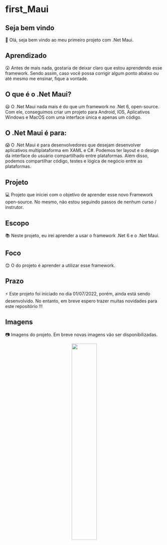 # first_Maui

## Seja bem vindo

👋 Olá, seja bem vindo ao meu primeiro projeto com .Net Maui.

## Aprendizado

😲 Antes de mais nada, gostaria de deixar claro que estou aprendendo esse framework. Sendo assim, caso você possa corrigir algum ponto abaixo ou até mesmo me ensinar, fique a vontade.

## O que é o .Net Maui?

😃 O .Net Maui nada mais é do que um framework no .Net 6, open-source. Com ele, conseguimos criar um projeto para Android, IOS, Aplicativos Windows e MacOS com uma interface única e apenas um código.

## O .Net Maui é para:

😱 O .Net Maui é para desenvolvedores que desejam desenvolver aplicativos multiplataforma em XAML e C#. Podemos ter layout e o design da interface do usuário compartilhado entre plataformas. Além disso, podemos compartilhar código, testes e lógica de negócio entre as plataformas.

## Projeto

💻 Projeto que iniciei com o objetivo de aprender esse novo Framework open-source. No mesmo, não estou seguindo passos de nenhum curso / instrutor.

## Escopo

📚 Neste projeto, eu irei aprender a usar o framework .Net 6 e o .Net Maui.

## Foco

😊 O do projeto é aprender a utilizar esse framework.

## Prazo

⚡ Este projeto foi iniciado no dia 01/07/2022, porém, ainda está sendo desenvolvido. No entanto, em breve espero trazer muitas novidades para este repositório !!!

## Imagens

:camera: Imagens do projeto. Em breve novas imagens vão ser disponibilizadas.

<p float="left" align="center">
  <img src=https://ibb.co/Z2RTnMq/Maui.jpg](https://i.ibb.co/s66z5xP/Maui.jpg width="40%"/>
</p> 
